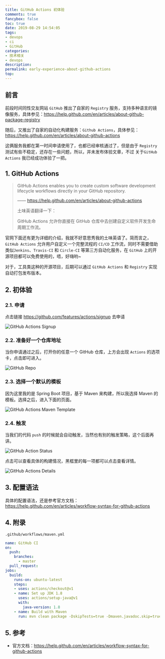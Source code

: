 ```yaml
---
title: GitHub Actions 初体验
comments: true
fancybox: false
toc: true
date: 2019-08-29 14:54:05
tags:
- devops
- ci
- GitHub
categories:
- 技术相关
- devops
description:
permalink: early-experience-about-github-actions
top:
---
```

## 前言

前段时间同性交友网站 `GitHub` 推出了自家的 `Registry` 服务，支持多种语言的镜像服务，具体参见：https://help.github.com/en/articles/about-github-package-registry

随后，又推出了自家的自动化构建服务：`Github Actions`，具体参见：https://help.github.com/en/articles/about-github-actions

这俩服务我都在第一时间申请使用了，也都已经审核通过了，但是由于 `Registry` 测试有些不稳定，还存在一些问题，所以，并未发布体验文章，不过 关于`GitHub Actions` 我已经成功体验了一把。

<!--more-->

## 1. GitHub Actions

> GitHub Actions enables you to create custom software development lifecycle workflows directly in your GitHub repository.
>
> —— https://help.github.com/en/articles/about-github-actions
>
> 土味英语翻译一下：
>
> GitHub Actions 允许你直接在 GitHub 仓库中去创建自定义软件开发生命周期工作流。

官网下面还有更为详细的介绍，我就不好意思秀我的土味英语了。简而言之，`GitHub Actions` 允许用户自定义一个完整流程的 `CI/CD` 工作流，同时不需要借助类似`Jenkins`、`Travis-CI` 和 `Circle-CI` 等第三方自动化服务，在 `GitHub` 上的开源项目都可以免费使用的，唔，好嗨哟~

对于，工具类这种的开源项目，后期可以通过 `GitHub Actions` 和 `Registry` 实现自动打包发布版本。

## 2. 初体验

### 2.1. 申请

点击链接 https://github.com/features/actions/signup 去申请

![GitHub Actions Signup](https://static.xkcoding.com/blog/2019-08-29-GitHub-Actions-1.png)

### 2.2. 准备好一个仓库地址

当你申请通过之后，打开你的任意一个 GitHub 仓库，上方会出现 `Actions` 的选项卡，点击即可进入。

![GitHub Repo](https://static.xkcoding.com/blog/2019-08-29-GitHub-Actions-2.png)

### 2.3. 选择一个默认的模板

因为这里我的是 Spring Boot 项目，基于 Maven 来构建，所以我选择 Maven 的模板。选择之后，进入下面的页面。

![GitHub Actions Maven Template](https://static.xkcoding.com/blog/2019-08-29-GitHub-Actions-3.png)

### 2.4. 触发

当我们的代码 `push` 的时候就会自动触发，当然也有别的触发策略，这个后面再讲。

![GitHub Action Status](https://static.xkcoding.com/blog/2019-08-29-GitHub-Actions-4.png)

点击可以查看具体的构建情况，黑框里的每一项都可以点击查看详情。

![GitHub Actions Details](https://static.xkcoding.com/blog/2019-08-29-GitHub-Actions-5.png)



## 3. 配置语法

具体的配置语法，还是参考官方文档：https://help.github.com/en/articles/workflow-syntax-for-github-actions

## 4. 附录

`.github/workflows/maven.yml`

```yaml
name: GitHub CI
on:
  push:
    branches:
      - master
  pull_request:
jobs:
  build:
    runs-on: ubuntu-latest
    steps:
    - uses: actions/checkout@v1
    - name: Set up JDK 1.8
      uses: actions/setup-java@v1
      with:
        java-version: 1.8
    - name: Build with Maven
      run: mvn clean package -DskipTests=true -Dmaven.javadoc.skip=true -B -V
```

## 5. 参考

- 官方文档：https://help.github.com/en/articles/workflow-syntax-for-github-actions
